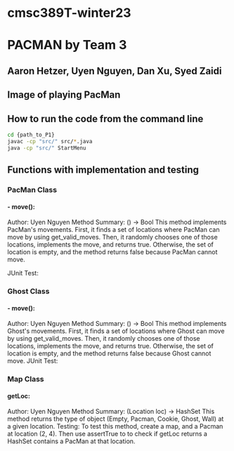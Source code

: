 # cmsc389T-winter23
# PACMAN by Team 3
## Aaron Hetzer, Uyen Nguyen, Dan Xu, Syed Zaidi

## Image of playing PacMan

## How to run the code from the command line
```bash
cd {path_to_P1}
javac -cp "src/" src/*.java
java -cp "src/" StartMenu
```

## Functions with implementation and testing
### PacMan Class
####
#### - move():
Author: Uyen Nguyen
Method Summary: () -> Bool
This method implements PacMan's movements. First, it finds a set of locations where PacMan can move by using get_valid_moves. Then, it randomly chooses one of those locations, implements the move, and returns true. Otherwise, the set of location is empty, and the method returns false because PacMan cannot move.


JUnit Test:
####
####
### Ghost Class
####
#### - move():
Author: Uyen Nguyen
Method Summary: () -> Bool
This method implements Ghost's movements. First, it finds a set of locations where Ghost can move by using get_valid_moves. Then, it randomly chooses one of those locations, implements the move, and returns true. Otherwise, the set of location is empty, and the method returns false because Ghost cannot move.
JUnit Test:
####
####
### Map Class
####
#### getLoc:
Author: Uyen Nguyen
Method Summary: (Location loc) -> HashSet<Type>
This method returns the type of object (Empty, Pacman, Cookie, Ghost, Wall) at a given location.
Testing: To test this method, create a map, and a Pacman at location (2, 4). Then use assertTrue to to check if getLoc returns a HashSet contains a PacMan at that location.
####
####


